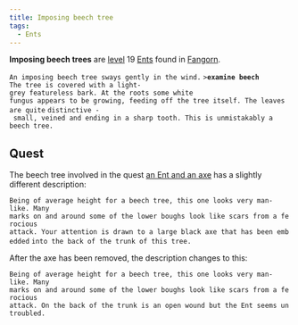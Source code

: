 ```yaml
---
title: Imposing beech tree
tags:
  - Ents
---
```

**Imposing beech trees** are [level](level "wikilink") 19
[Ents](Ent "wikilink") found in [Fangorn](Fangorn "wikilink").

`An imposing beech tree sways gently in the wind.`
`>`**`examine beech`**
`The tree is covered with a light-grey featureless bark. At the roots some white`
`fungus appears to be growing, feeding off the tree itself. The leaves are quite`
`distinctive - small, veined and ending in a sharp tooth. This is unmistakably a`
`beech tree.`

## Quest

The beech tree involved in the quest [an Ent and an
axe](Quest#An_Ent_and_an_axe "wikilink") has a slightly different
description:

`Being of average height for a beech tree, this one looks very man-like. Many`
`marks on and around some of the lower boughs look like scars from a ferocious`
`attack. Your attention is drawn to a large black axe that has been embedded`
`into the back of the trunk of this tree.`

After the axe has been removed, the description changes to this:

`Being of average height for a beech tree, this one looks very man-like. Many`
`marks on and around some of the lower boughs look like scars from a ferocious`
`attack. On the back of the trunk is an open wound but the Ent seems untroubled.`
